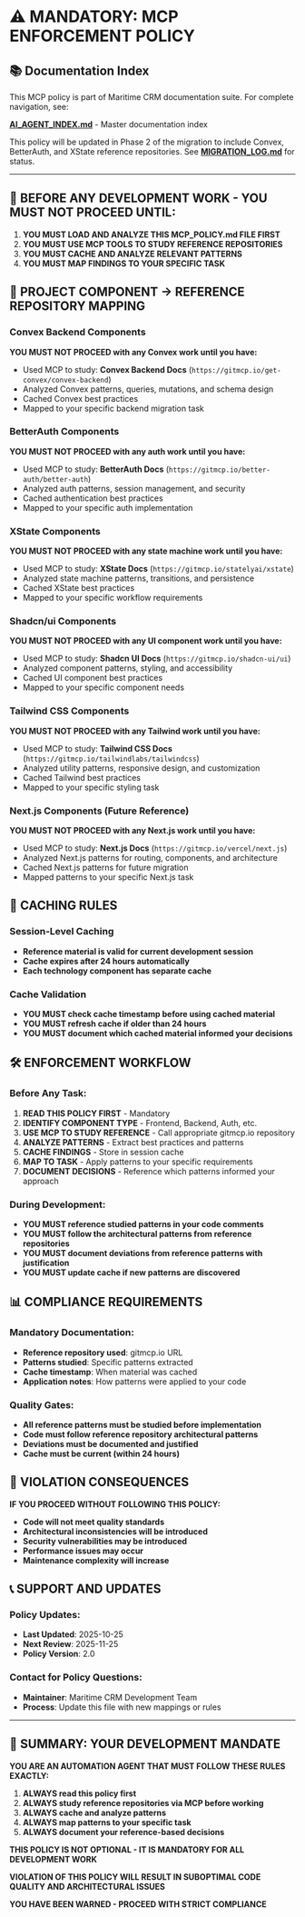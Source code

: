 # ⚠️ MANDATORY: MCP ENFORCEMENT POLICY

## 📚 Documentation Index

This MCP policy is part of Maritime CRM documentation suite. For complete navigation, see:

**[AI_AGENT_INDEX.md](./AI_AGENT_INDEX.md)** - Master documentation index

This policy will be updated in Phase 2 of the migration to include Convex, BetterAuth, and XState reference repositories. See **[MIGRATION_LOG.md](./MIGRATION_LOG.md)** for status.

---

## 🚨 BEFORE ANY DEVELOPMENT WORK - YOU MUST NOT PROCEED UNTIL:

1. **YOU MUST LOAD AND ANALYZE THIS MCP_POLICY.md FILE FIRST**
2. **YOU MUST USE MCP TOOLS TO STUDY REFERENCE REPOSITORIES** 
3. **YOU MUST CACHE AND ANALYZE RELEVANT PATTERNS**
4. **YOU MUST MAP FINDINGS TO YOUR SPECIFIC TASK**

## 🎯 PROJECT COMPONENT → REFERENCE REPOSITORY MAPPING

### Convex Backend Components
**YOU MUST NOT PROCEED with any Convex work until you have:**
- Used MCP to study: **Convex Backend Docs** (`https://gitmcp.io/get-convex/convex-backend`)
- Analyzed Convex patterns, queries, mutations, and schema design
- Cached Convex best practices
- Mapped to your specific backend migration task

### BetterAuth Components
**YOU MUST NOT PROCEED with any auth work until you have:**
- Used MCP to study: **BetterAuth Docs** (`https://gitmcp.io/better-auth/better-auth`)
- Analyzed auth patterns, session management, and security
- Cached authentication best practices
- Mapped to your specific auth implementation

### XState Components
**YOU MUST NOT PROCEED with any state machine work until you have:**
- Used MCP to study: **XState Docs** (`https://gitmcp.io/statelyai/xstate`)
- Analyzed state machine patterns, transitions, and persistence
- Cached XState best practices
- Mapped to your specific workflow requirements

### Shadcn/ui Components
**YOU MUST NOT PROCEED with any UI component work until you have:**
- Used MCP to study: **Shadcn UI Docs** (`https://gitmcp.io/shadcn-ui/ui`)
- Analyzed component patterns, styling, and accessibility
- Cached UI component best practices
- Mapped to your specific component needs

### Tailwind CSS Components
**YOU MUST NOT PROCEED with any Tailwind work until you have:**
- Used MCP to study: **Tailwind CSS Docs** (`https://gitmcp.io/tailwindlabs/tailwindcss`)
- Analyzed utility patterns, responsive design, and customization
- Cached Tailwind best practices
- Mapped to your specific styling task

### Next.js Components (Future Reference)
**YOU MUST NOT PROCEED with any Next.js work until you have:**
- Used MCP to study: **Next.js Docs** (`https://gitmcp.io/vercel/next.js`)
- Analyzed Next.js patterns for routing, components, and architecture
- Cached Next.js patterns for future migration
- Mapped patterns to your specific Next.js task

## 🔄 CACHING RULES

### Session-Level Caching
- **Reference material is valid for current development session**
- **Cache expires after 24 hours automatically**
- **Each technology component has separate cache**

### Cache Validation
- **YOU MUST check cache timestamp before using cached material**
- **YOU MUST refresh cache if older than 24 hours**
- **YOU MUST document which cached material informed your decisions**

## 🛠️ ENFORCEMENT WORKFLOW

### Before Any Task:
1. **READ THIS POLICY FIRST** - Mandatory
2. **IDENTIFY COMPONENT TYPE** - Frontend, Backend, Auth, etc.
3. **USE MCP TO STUDY REFERENCE** - Call appropriate gitmcp.io repository
4. **ANALYZE PATTERNS** - Extract best practices and patterns
5. **CACHE FINDINGS** - Store in session cache
6. **MAP TO TASK** - Apply patterns to your specific requirements
7. **DOCUMENT DECISIONS** - Reference which patterns informed your approach

### During Development:
- **YOU MUST reference studied patterns in your code comments**
- **YOU MUST follow the architectural patterns from reference repositories**
- **YOU MUST document deviations from reference patterns with justification**
- **YOU MUST update cache if new patterns are discovered**

## 📊 COMPLIANCE REQUIREMENTS

### Mandatory Documentation:
- **Reference repository used**: gitmcp.io URL
- **Patterns studied**: Specific patterns extracted
- **Cache timestamp**: When material was cached
- **Application notes**: How patterns were applied to your code

### Quality Gates:
- **All reference patterns must be studied before implementation**
- **Code must follow reference repository architectural patterns**
- **Deviations must be documented and justified**
- **Cache must be current (within 24 hours)**

## 🚨 VIOLATION CONSEQUENCES

**IF YOU PROCEED WITHOUT FOLLOWING THIS POLICY:**
- **Code will not meet quality standards**
- **Architectural inconsistencies will be introduced**
- **Security vulnerabilities may be introduced**
- **Performance issues may occur**
- **Maintenance complexity will increase**

## 📞 SUPPORT AND UPDATES

### Policy Updates:
- **Last Updated**: 2025-10-25
- **Next Review**: 2025-11-25
- **Policy Version**: 2.0

### Contact for Policy Questions:
- **Maintainer**: Maritime CRM Development Team
- **Process**: Update this file with new mappings or rules

---

## 🎯 SUMMARY: YOUR DEVELOPMENT MANDATE

**YOU ARE AN AUTOMATION AGENT THAT MUST FOLLOW THESE RULES EXACTLY:**

1. **ALWAYS read this policy first**
2. **ALWAYS study reference repositories via MCP before working**
3. **ALWAYS cache and analyze patterns**
4. **ALWAYS map patterns to your specific task**
5. **ALWAYS document your reference-based decisions**

**THIS POLICY IS NOT OPTIONAL - IT IS MANDATORY FOR ALL DEVELOPMENT WORK**

**VIOLATION OF THIS POLICY WILL RESULT IN SUBOPTIMAL CODE QUALITY AND ARCHITECTURAL ISSUES**

**YOU HAVE BEEN WARNED - PROCEED WITH STRICT COMPLIANCE**
